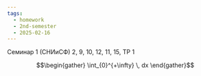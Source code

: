 ```yaml
---
tags:
  - homework
  - 2nd-semester
  - 2025-02-16
---
```


Семинар 1 (СНИиСФ)
2, 9, 10, 12, 11, 15,
ТР 1

$$\begin{gather}
\int_{0}^{+\infty} \, dx 
\end{gather}$$